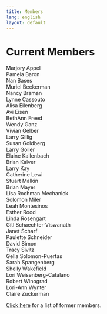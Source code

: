 ```yaml
---
title: Members
lang: english
layout: default
---
```


# Current Members

Marjory Appel  
Pamela Baron  
Nan Bases  
Muriel Beckerman  
Nancy Braman  
Lynne Cassouto  
Alisa Eilenberg  
Avi Eisen  
BethAnn Freed  
Wendy Ganz  
Vivian Gelber  
Larry Gillig  
Susan Goldberg  
Larry Goller  
Elaine Kallenbach  
Brian Kalver  
Larry Kay  
Catherine Lewi  
Stuart Malkin  
Brian Mayer  
Lisa Rochman Mechanick  
Solomon Miler  
Leah Montesinos  
Esther Rood  
Linda Rosengart  
Gitl Schaechter-Viswanath  
Janet Scharf  
Paulette Schneider  
David Simon  
Tracy Sivitz  
Gella Solomon-Puertas  
Sarah Spangenberg  
Shelly Wakefield  
Lori Weisenberg-Catalano  
Robert Winograd  
Lori-Ann Wynter  
Claire Zuckerman  

[Click here](alumni.html) for a list of former members.
